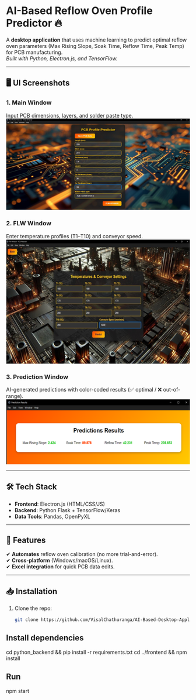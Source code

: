 # AI-Based Reflow Oven Profile Predictor 🔥

A **desktop application** that uses machine learning to predict optimal reflow oven parameters (Max Rising Slope, Soak Time, Reflow Time, Peak Temp) for PCB manufacturing.  
*Built with Python, Electron.js, and TensorFlow.*

---

## 🖥️ **UI Screenshots**
### **1. Main Window**
Input PCB dimensions, layers, and solder paste type.  
![Main Window](Images/Main_Window.png)

### **2. FLW Window**
Enter temperature profiles (T1–T10) and conveyor speed.  
![FLW Window](Images/FLW_Window.png)

### **3. Prediction Window**
AI-generated predictions with color-coded results (✅ optimal / ❌ out-of-range).  
![Prediction Window](Images/Prediction_Window.png)

---

## 🛠️ **Tech Stack**
- **Frontend**: Electron.js (HTML/CSS/JS)  
- **Backend**: Python Flask + TensorFlow/Keras  
- **Data Tools**: Pandas, OpenPyXL  

---

## 🚀 **Features**
✔ **Automates** reflow oven calibration (no more trial-and-error).  
✔ **Cross-platform** (Windows/macOS/Linux).  
✔ **Excel integration** for quick PCB data edits.  

---

## 📥 **Installation**
1. Clone the repo:
   ```bash
   git clone https://github.com/VisalChathuranga/AI-Based-Desktop-Application-for-Reflow-Oven-Profile-Predictor.git

## **Install dependencies**
cd python_backend && pip install -r requirements.txt
cd ../frontend && npm install

## **Run**
npm start